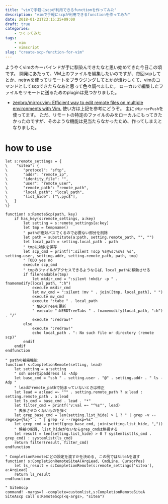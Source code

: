 ```yaml
---
title: "vimで手軽にscpが利用できるfunctionを作ってみた"
description: "vimで手軽にscpが利用できるfunctionを作ってみた"
date: 2018-01-21T23:15:25+09:00
draft: true
categories:
    - つくってみた
tags:
    - vim
    - vimscript
slug: "create-scp-function-for-vim"
---
```


ようやくvimのキーバインドが手に馴染んできたなと思い始めてきた今日この頃です。
開発にあたって、VM上のファイルを編集したいのですが、毎回scpしてとか、netrwを使ってリモートをブラウジングしてとかが煩わしくて、vimのコマンドとしてscpできたらなあと思って色々調べました。
ローカルで編集したファイルをリモートに送るためのpluginは見つかりました。

* [zenbro/mirror.vim: Efficient way to edit remote files on multiple environments with Vim.](https://github.com/zenbro/mirror.vim)
使い方は上記を参考にどうぞ。
主に`:MirrorPush`を使ってます。
ただ、リモートの特定のファイルのみをローカルにもってきたかったのですが、そのような機能は見当たらなかったため、作ってしまえとなりました。

# how to use
```vimscript
let s:remote_settings = {
\    "sitea": {
\       "protocol": "sftp",
\       "addr": "remote_ip",
\       "identity_file": "",
\       "user": "remote_user",
\       "remote_path": "remote_path",
\       "local_path": "local_path",
\       "list_hide": ["\.pyc$"],
\   }
\}

function! s:RemoteScp(path, key)
    if has_key(s:remote_settings, a:key)
        let setting = s:remote_settings[a:key]
        let tmp = tempname()
        " pathが絶対パスでくるので必要ない部分を削除
        let path = substitute(a:path, setting.remote_path, "", "")
        let local_path = setting.local_path . path
        " tmpに対象を保存
        let scp_cmd = printf(":silent !scp %s@%s:%s%s %s", setting.user, setting.addr, setting.remote_path, path, tmp)
        " TODO yes no
        execute scp_cmd
        " tmpのファイルがアクセスできるようならば、local_pathに移動させる
        if filereadable(tmp)
            let mkdir_cmd = ":silent !mkdir -p " . fnamemodify(local_path, ":h")
            execute mkdir_cmd
            let mv_cmd = ":silent !mv " . join([tmp, local_path], " ")
            execute mv_cmd
            execute ":tabe " . local_path
            " NERDTreeを更新
            " execute ":NERDTreeTabs " . fnamemodify(local_path, ":h") . "/"
            execute ":redraw!"
        else
            execute ":redraw!"
            echo local_path . ": No such file or directory (remote scp)"
        endif
    endif
endfunction

" pathの補完機能
function! s:CompletionRemote(setting, lead)
    let setting = a:setting
    " ssh user@ipaddress ls -Adp
    let base_cmd = "ssh " . setting.user . "@" . setting.addr . " ls -Adp "
    " leadがremote_pathで始まっていないときは修正
    let lead = a:lead =~ "^" . setting.remote_path ? a:lead : setting.remote_path . a:lead
    let ls_cmd = base_cmd . lead . "*"
    let filter_cmd = printf('v:val =~ "^%s"', lead)
    " 表示させたくないものを弾く
    let grep_base_cmd = len(setting.list_hide) > 1 ? " | grep -v --regexp={%s}" : " | grep -v --regexp=%s"
    let grep_cmd = printf(grep_base_cmd, join(setting.list_hide, ","))
    " 候補の取得, list_hideがないならgrep_cmdは無視する
    let result = len(setting.list_hide) > 0 ? systemlist(ls_cmd . grep_cmd) : systemlist(ls_cmd)
    return filter(result, filter_cmd)
endfunction

" CompletionRemoteにどの設定を渡すかを決める, この例ではSiteAを渡す
function! s:CompletionRemoteSiteA(ArgLead, CmdLine, CursorPos)
    let ls_result = s:CompletionRemote(s:remote_settings['sitea'], a:ArgLead)
    return ls_result
endfunction

" SiteAscp
command! -nargs=? -complete=customlist,s:CompletionRemoteSiteA SiteAscp call s:RemoteScp(<q-args>, "sitea")
```

